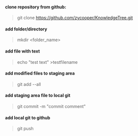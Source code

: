 #### clone repository from github:
>git clone <https://github.com/zycooper/KnowledgeTree.git>

#### add folder/directory
>mkdir <folder_name>

#### add file with text
>echo "test text" >testfilename

#### add modified files to staging area
>git add --all

#### add staging area file to local git
>git commit -m "commit comment"

#### add local git to github
>git push